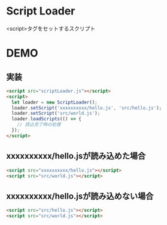 # Script Loader

&lt;script&gt;タグをセットするスクリプト

# DEMO

## 実装

```html
<script src="scriptLoader.js"></script>
<script>
  let loader = new ScriptLoader();
  loader.setScript('xxxxxxxxxx/hello.js', 'src/hello.js');
  loader.setScript('src/world.js');
  loader.loadScripts(() => {
    // 読込完了時の処理
  });
</script>
```
## xxxxxxxxxx/hello.jsが読み込めた場合

```html
<script src="xxxxxxxxxx/hello.js"></script>
<script src="src/world.js"></script>
```

## xxxxxxxxxx/hello.jsが読み込めない場合

```html
<script src="src/hello.js"></script>
<script src="src/world.js"></script>
```

